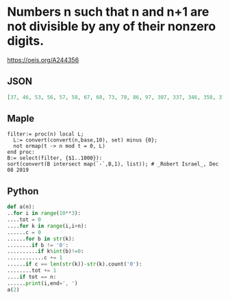 # Numbers n such that n and n\+1 are not divisible by any of their nonzero digits\.
https://oeis.org/A244356
## JSON
```JSON
[37, 46, 53, 56, 57, 58, 67, 68, 73, 78, 86, 97, 307, 337, 346, 358, 373, 376, 379, 388, 397, 406, 429, 433, 446, 457, 466, 469, 473, 477, 478, 489, 493, 498, 506, 507, 508, 538, 553, 556, 557, 558, 577, 578, 586, 587, 588, 596, 597, 598, 646, 656, 657, 658, 667, 668, 669]
```
## Maple
```Maple
filter:= proc(n) local L;
  L:= convert(convert(n,base,10), set) minus {0};
  not ormap(t -> n mod t = 0, L)
end proc:
B:= select(filter, {$1..1000}):
sort(convert(B intersect map(`-`,B,1), list)); # _Robert Israel_, Dec 08 2019
```
## Python
```Python
def a(n):
..for i in range(10**3):
....tot = 0
....for k in range(i,i+n):
......c = 0
......for b in str(k):
........if b != '0':
..........if k%int(b)!=0:
............c += 1
......if c == len(str(k))-str(k).count('0'):
........tot += 1
....if tot == n:
......print(i,end=', ')
a(2)
```
